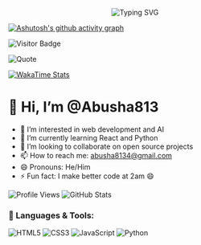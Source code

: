 <p align="center">
  <img src="https://readme-typing-svg.herokuapp.com?font=Fira+Code&size=25&pause=1000&color=F70000&center=true&vCenter=true&width=435&lines=Hi+I'm+Abush-Bayelign;Welcome+to+my+GitHub+profile!" alt="Typing SVG" />
</p>


[![Ashutosh's github activity graph](https://github-readme-activity-graph.vercel.app/graph?username=Abusha813&bg_color=0d1117&color=ffffff&line=00b3ff&point=ffffff&area=true&hide_border=true)](https://github.com/ashutosh00710/github-readme-activity-graph)

![Visitor Badge](https://visitcount.itsvg.in/api?id=Abusha813&label=Profile%20Views&color=12&icon=5&pretty=true)


![Quote](https://quotes-github-readme.vercel.app/api?type=horizontal&theme=tokyonight)

[![WakaTime Stats](https://github-readme-stats.vercel.app/api/wakatime?username=Abusha813&theme=radical)](https://wakatime.com/)


# 👋 Hi, I’m @Abusha813

- 👀 I’m interested in web development and AI
- 🌱 I’m currently learning React and Python
- 💞️ I’m looking to collaborate on open source projects
- 📫 How to reach me: abusha8134@gmail.com
- 😄 Pronouns: He/Him
- ⚡ Fun fact: I make better code at 2am 😄

![Profile Views](https://komarev.com/ghpvc/?username=Abusha813&color=blue)
![GitHub Stats](https://github-readme-stats.vercel.app/api?username=Abusha813&show_icons=true&theme=radical)

### 🚀 Languages & Tools:
![HTML5](https://img.shields.io/badge/html5-%23E34F26.svg?&logo=html5&logoColor=white)
![CSS3](https://img.shields.io/badge/css3-%231572B6.svg?&logo=css3&logoColor=white)
![JavaScript](https://img.shields.io/badge/javascript-%23323330.svg?&logo=javascript&logoColor=%23F7DF1E)
![Python](https://img.shields.io/badge/python-%233776AB.svg?&logo=python&logoColor=white)




